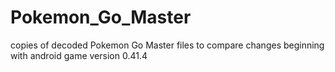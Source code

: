 # Pokemon_Go_Master
copies of decoded Pokemon Go Master files to compare changes beginning with android game version 0.41.4
